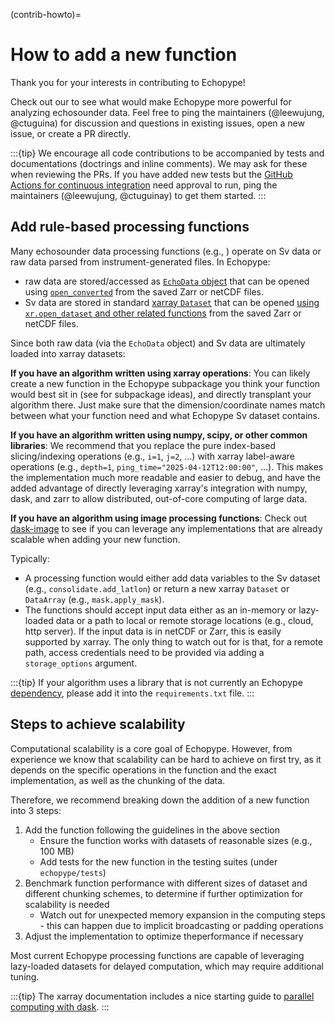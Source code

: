 (contrib-howto)=
# How to add a new function

Thank you for your interests in contributing to Echopype!

Check out our [](contrib-roadmap) to see what would make Echopype more powerful for analyzing echosounder data. Feel free to ping the maintainers (@leewujung, @ctuguina) for discussion and questions in existing issues, open a new issue, or create a PR directly.

:::{tip}
We encourage all code contributions to be accompanied by tests and documentations (doctrings and inline comments).
We may ask for these when reviewing the PRs.
If you have added new tests but the [GitHub Actions for continuous integration](#github-actions-for-continuous-integration-ci) need approval to run, ping the maintainers (@leewujung, @ctuguinay) to get them started.
:::



## Add rule-based processing functions

Many echosounder data processing functions (e.g., [](contrib-roadmap_algorithms)) operate on Sv data or raw data parsed from instrument-generated files. In Echopype:
- raw data are stored/accessed as [`EchoData` object](data-format:echodata-object) that can be opened using [`open_converted`](function:open-converted) from the saved Zarr or netCDF files.
- Sv data are stored in standard [xarray `Dataset`](https://docs.xarray.dev/en/latest/user-guide/data-structures.html#dataset) that can be opened [using `xr.open_dataset` and other related functions](https://docs.xarray.dev/en/stable/user-guide/io.html) from the saved Zarr or netCDF files.

Since both raw data (via the `EchoData` object) and Sv data are ultimately loaded into xarray datasets:

**If you have an algorithm written using xarray operations**: You can likely create a new function in the Echopype subpackage you think your function would best sit in (see [](contrib-roadmap_algorithms) for subpackage ideas), and directly transplant your algorithm there. Just make sure that the dimension/coordinate names match between what your function need and what Echopype Sv dataset contains.

**If you have an algorithm written using numpy, scipy, or other common libraries**: We recommend that you replace the pure index-based slicing/indexing operations (e.g., `i=1`, `j=2`, ...) with xarray label-aware operations (e.g., `depth=1`, `ping_time="2025-04-12T12:00:00"`, ...). This makes the implementation much more readable and easier to debug, and have the added advantage of directly leveraging xarray's integration with numpy, dask, and zarr to allow distributed, out-of-core computing of large data.

**If you have an algorithm using image processing functions**: Check out [dask-image](https://image.dask.org/en/stable/) to see if you can leverage any implementations that are already scalable when adding your new function.

Typically:
- A processing function would either add data variables to the Sv dataset (e.g., `consolidate.add_latlon`) or return a new xarray `Dataset` or `DataArray` (e.g., `mask.apply_mask`).
- The functions should accept input data either as an in-memory or lazy-loaded data or a path to local or remote storage locations (e.g., cloud, http server). If the input data is in netCDF or Zarr, this is easily supported by xarray. The only thing to watch out for is that, for a remote path, access credentials need to be provided via adding a `storage_options` argument.

:::{tip}
If your algorithm uses a library that is not currently an Echopype [dependency](https://github.com/OSOceanAcoustics/echopype/blob/main/requirements.txt), please add it into the `requirements.txt` file.
:::






## Steps to achieve scalability

Computational scalability is a core goal of Echopype. However, from experience we know that scalability can be hard to achieve on first try, as it depends on the specific operations in the function and the exact implementation, as well as the chunking of the data.

Therefore, we recommend breaking down the addition of a new function into 3 steps:
1. Add the function following the guidelines in the above section
    - Ensure the function works with datasets of reasonable sizes (e.g., 100 MB)
    - Add tests for the new function in the testing suites (under `echopype/tests`)
2. Benchmark function performance with different sizes of dataset and different chunking schemes, to determine if further optimization for scalability is needed
    - Watch out for unexpected memory expansion in the computing steps - this can happen due to implicit broadcasting or padding operations
3. Adjust the implementation to optimize theperformance if necessary

Most current Echopype processing functions are capable of leveraging lazy-loaded datasets for delayed computation, which may require additional tuning.

:::{tip}
The xarray documentation includes a nice starting guide to [parallel computing with dask](https://docs.xarray.dev/en/latest/user-guide/dask.html).
:::

